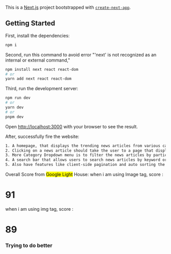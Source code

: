This is a [Next.js](https://nextjs.org/) project bootstrapped with [`create-next-app`](https://github.com/vercel/next.js/tree/canary/packages/create-next-app).

## Getting Started
First, install the dependencies:

```bash
npm i
```
Second, run this command to avoid error "'next' is not recognized as an internal or external command,"
```bash
npm install next react react-dom
# or
yarn add next react react-dom
```

Third, run the development server:
```bash
npm run dev
# or
yarn dev
# or
pnpm dev
```

Open [http://localhost:3000](http://localhost:3000) with your browser to see the result.

After, successfully fire the website:
```bash
1. A homepage, that displays the trending news articles from various categories, such as business, entertainment, sports, etc.
2. Clicking on a news article should take the user to a page that displays the full article.
3. More Category Dropdown menu is to filter the news articles by particular category.
4. A search bar that allows users to search news articles by keyword or topics( Debouncing, Typeahead is used ).
5. Also have features like client-side pagination and auto sorting the news articles.
```



Overall Score from <mark>Google Light</mark> House:
when i am using Image tag, score :<h1>91</h1>
when i am using img tag, score :<h1>89</h1>
<h3>Trying to do better</h3>
